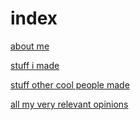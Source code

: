 # index

[about me](https://kappanneo.github.io/about)

[stuff i made](https://kappanneo.github.io/by-me)

[stuff other cool people made](https://kappanneo.github.io/not-by-me)

[all my very relevant opinions](https://https://kappanneo.github.io/blahg)

